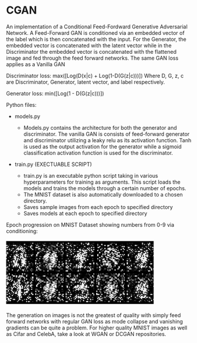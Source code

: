 # CGAN
An implementation of a Conditional Feed-Fordward Generative Adversarial Network. A Feed-Forward GAN is conditioned via an embedded vector of the label which is then concatenated with the input. For the Generator, the embedded vector is concatenated with the latent vector while in the Discriminator the embedded vector is concatenated with the flattened image and fed through the feed forward networks. The same GAN loss applies as a Vanilla GAN

Discriminator loss: max([Log(D(x|c) + Log(1-D(G(z|c)))]) Where D, G, z, c are Discriminator, Generator, latent vector, and label respectively.

Generator loss: min([Log(1 - D(G(z|c)))])

Python files:
  - models.py
    - Models.py contains the architecture for both the generator and discriminator. The vanilla GAN is consists of feed-forward generator and discriminator utilizing a leaky relu as its activation function. Tanh is used as the output activation for the generator while a sigmoid classification activation function is used for the discriminator.
    
  - train.py (EXECTUABLE SCRIPT)
    - train.py is an executable python script taking in various hyperparameters for training as arguments. This script loads the models and trains the models through a certain number of epochs.
    - The MNIST dataset is also automatically downloaded to a chosen directory.
    - Saves sample images from each epoch to specified directory
    - Saves models at each epoch to specified directory
    
Epoch progression on MNIST Dataset showing numbers from 0-9 via conditioning:

![](data/saved_images/epoch_progression.gif)

The generation on images is not the greatest of quality with simply feed forward networks with regular GAN loss as mode collapse and vanishing gradients can be quite a problem. For higher quality MNIST images as well as Cifar and CelebA, take a look at WGAN or DCGAN repositories.
